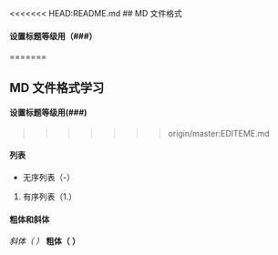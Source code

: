 <<<<<<< HEAD:README.md
﻿## MD  文件格式
#### 设置标题等级用（###）
=======
## MD  文件格式学习
#### 设置标题等级用(###)
>>>>>>> origin/master:EDITEME.md

#### 列表
- 无序列表（-）

1. 有序列表（1.）

#### 粗体和斜体
*斜体（* *）* **粗体（** **）**

